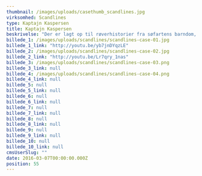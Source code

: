 ```yaml
---
thumbnail: /images/uploads/casethumb_scandlines.jpg
virksomhed: Scandlines
type: Kaptajn Kaspersen
title: Kaptajn Kaspersen
beskrivelse: "Der er lagt op til røverhistorier fra søfartens barndom, når vi ruller Scandlines nye reklameunivers ud. Budskabet i det nye reklameunivers er, at ”Der er nu noget ved at sejle. Især nu om dage med de mange bekvemmeligheder man finder på Scandlines-færgerne.” I gamle dage var det at sejle derimod en helt anden historie, kan vi forstå på Kaptajn Kaspersen, som i skikkelse af skuespilleren Tommy Kenter, der - iført sømandslook og fuldskæg - er frontfiguren i Scandlines nye reklameunivers, i form af tv-spots og massiv online-tilstedeværelse."
billede_1: /images/uploads/scandlines/scandlines-case-01.jpg
billede_1_link: "http://youtu.be/yb7jnDYqzLE"
billede_2: /images/uploads/scandlines/scandlines-case-02.jpg
billede_2_link: "http://youtu.be/Lr7qry_1nas"
billede_3: /images/uploads/scandlines/scandlines-case-03.png
billede_3_link: null
billede_4: /images/uploads/scandlines/scandlines-case-04.png
billede_4_link: null
billede_5: null
billede_5_link: null
billede_6: null
billede_6_link: null
billede_7: null
billede_7_link: null
billede_8: null
billede_8_link: null
billede_9: null
billede_9_link: null
billede_10: null
billede_10_link: null
cmsUserSlug: ""
date: 2016-03-07T00:00:00.000Z
position: 55
---
```


